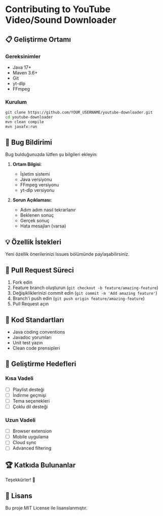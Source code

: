# Contributing to YouTube Video/Sound Downloader

## 📋 Geliştirme Ortamı

### Gereksinimler
- Java 17+
- Maven 3.6+
- Git
- yt-dlp
- FFmpeg

### Kurulum
```bash
git clone https://github.com/YOUR_USERNAME/youtube-downloader.git
cd youtube-downloader
mvn clean compile
mvn javafx:run
```

## 🐛 Bug Bildirimi

Bug bulduğunuzda lütfen şu bilgileri ekleyin:

1. **Ortam Bilgisi**:
   - İşletim sistemi
   - Java versiyonu
   - FFmpeg versiyonu
   - yt-dlp versiyonu

2. **Sorun Açıklaması**:
   - Adım adım nasıl tekrarlanır
   - Beklenen sonuç
   - Gerçek sonuç
   - Hata mesajları (varsa)

## 💡 Özellik İstekleri

Yeni özellik önerilerinizi Issues bölümünde paylaşabilirsiniz.

## 🔧 Pull Request Süreci

1. Fork edin
2. Feature branch oluşturun (`git checkout -b feature/amazing-feature`)
3. Değişikliklerinizi commit edin (`git commit -m 'Add amazing feature'`)
4. Branch'i push edin (`git push origin feature/amazing-feature`)
5. Pull Request açın

## 📝 Kod Standartları

- Java coding conventions
- Javadoc yorumları
- Unit test yazın
- Clean code prensipleri

## 🎯 Geliştirme Hedefleri

### Kısa Vadeli
- [ ] Playlist desteği
- [ ] İndirme geçmişi
- [ ] Tema seçenekleri
- [ ] Çoklu dil desteği

### Uzun Vadeli
- [ ] Browser extension
- [ ] Mobile uygulama
- [ ] Cloud sync
- [ ] Advanced filtering

## 🏆 Katkıda Bulunanlar

Teşekkürler! 🙏

## 📄 Lisans

Bu proje MIT License ile lisanslanmıştır.
